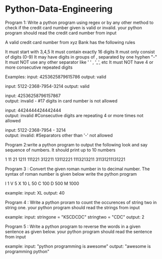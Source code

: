 # Python-Data-Engineering
Program 1: Write a python program using regex or by any other method to check if the credit card number given is valid or invalid. your python program should read the credit card number from input

A valid credit card number from xyz Bank has the following rules

It must start with 3,4,5
It must contain exactly 16 digits
It must only consist of digits (0-9)
It may have digits in groups of , separated by one hyphen "-"
It must NOT use any other separator like ' ' , '_', etc
It must NOT have 4 or more consecutive repeated digits

Examples:
input: 
4253625879615786
output:
valid

input:
5122-2368-7954-3214
output:
valid

input:
42536258796157867  
output: 
invalid -  #17 digits in card number is not allowed

input:
4424444424442444   
output: 
invalid #Consecutive digits are repeating 4 or more times not allowed

input:
5122-2368-7954 - 3214   
output:
invalid:  #Separators other than '-' not allowed




Program 2:write a python program to output the following look and say sequence of numbers. It should print up to 10 numbers

1
11
21
1211
111221
312211
13112221
1113213211
31131211131221



Program 3 : Convert the given roman number in to decimal number. The syntax of roman number is given below write the python program 

I   1
V   5
X   10
L   50
C   100
D   500
M   1000

example:
input: XL
output: 40


Program 4 : Write a python proram to count the occurences of string two in string one. your python program should read the strings from input

example:
input:
stringone = "KSCDCDC"
stringtwo = "CDC"
output: 2


Program 5 : Write a python program to reverse the words in a given sentence as given below. your python program should read the sentence from input

example:
input:    "python programming is awesome"
output:   "awesome is programming python"
